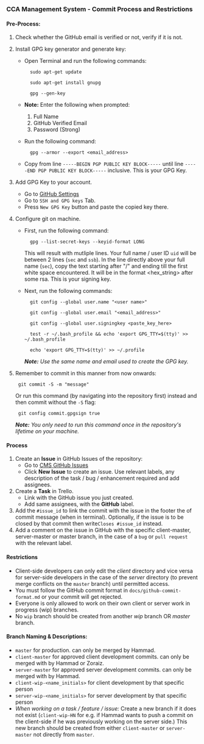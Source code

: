### CCA Management System - Commit Process and Restrictions
#### Pre-Process:
1. Check whether the GitHub email is verified or not, verify if it is not.
1. Install GPG key generator and generate key:
    * Open Terminal and run the following commands:

            sudo apt-get update

            sudo apt-get install gnupg

            gpg --gen-key
    * **Note:** Enter the following when prompted:
        1. Full Name
        2. GitHub Verified Email
        3. Password (Strong)

    * Run the following command:

            gpg --armor --export <email_address>

    * Copy from line `-----BEGIN PGP PUBLIC KEY BLOCK-----` 
      until line `-----END PGP PUBLIC KEY BLOCK-----` inclusive.               This is your GPG Key.

1. Add GPG Key to your account.
    * Go to [GitHub Settings](https://github.com/settings/)
    * Go to `SSH and GPG keys` Tab.
    * Press `New GPG Key` button and paste the copied key there.

1. Configure git on machine.
    * First, run the following command:

            gpg --list-secret-keys --keyid-format LONG

      This will result with mutliple lines. Your full name / user ID `uid` will be between 2 lines (`sec` and `ssb`). In the line directly above your full name (`sec`), copy the text starting after "/" and ending till the first white space encountered. It will be in the format <hex_string> after some rsa<number>. This is your signing key. 

    * Next, run the following commands:

            git config --global user.name "<user name>"

            git config --global user.email "<email_address>"

            git config --global user.signingkey <paste_key_here>

            test -r ~/.bash_profile && echo 'export GPG_TTY=$(tty)' >> ~/.bash_profile

            echo 'export GPG_TTY=$(tty)' >> ~/.profile


      ***Note:** Use the same name and email used to create the GPG key.*

1. Remember to commit in this manner from now onwards:

        git commit -S -m "message"

    Or run this command (by navigating into the repository first) instead and then commit without the `-S` flag:

        git config commit.gpgsign true

     ***Note:** You only need to run this command once in the repository's lifetime on your machine.*
         
         
#### Process
1. Create an **Issue** in GitHub Issues of the repository:
    * Go to [CMS GitHub Issues](https://github.com/drageelr/cms/issues/)
    * Click **New Issue** to create an issue. Use relevant labels, any description of the task / bug / enhancement required and add assignees.
2. Create a **Task** in Trello.
    * Link with the GitHub issue you just created. 
    * Add same assignees, with the **GitHub** label.
3. Add the `#issue_id` to link the commit with the issue in the footer the of commit message (when in terminal). Optionally, if the issue is to be closed by that commit then write`Closes #issue_id` instead.
4. Add a comment on the issue in GitHub with the specific client-master, server-master or master branch, in the case of a `bug` or `pull request` with the relevant label.

#### Restrictions
* Client-side developers can only edit the *client* directory and vice versa for server-side developers in the case of the *server* directory (to prevent merge conflicts on the `master` branch) until permitted access.
* You must follow the GitHub commit format in `docs/github-commit-format.md` or your commit will get rejected.
* Everyone is only allowed to work on their own client or server work in progress (wip) branches.
* No `wip` branch should be created from another *wip* branch OR *master* branch.

#### Branch Naming & Descriptions:
* `master`  for production. can only be merged by Hammad.
* `client-master` for approved  client development commits. can only be merged with by Hammad or Zoraiz.
* `server-master` for approved server development commits. can only be merged with by Hammad.
* `client-wip-<name_initials>` for client development by that specific person
* `server-wip-<name_initials>` for server development by that specific person
* *When working on a task / feature / issue:* Create a new branch if it does not exist (`client-wip-HN` for e.g. if Hammad wants to push a commit on the client-side if he was previously working on the server side.) This new branch should be created from either `client-master` or `server-master` not directly from `master`.
